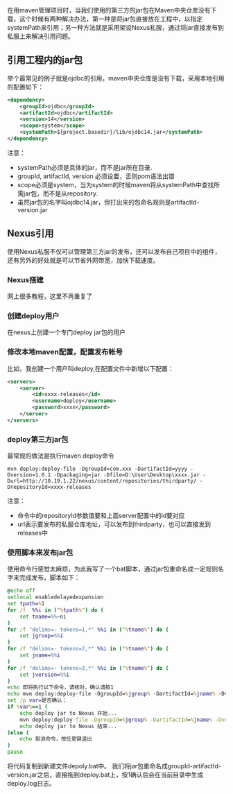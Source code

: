 在用maven管理项目时，当我们使用的第三方的jar包在Maven中央仓库没有下载，这个时候有两种解决办法，第一种是将jar包直接放在工程中，以指定systemPath来引用；另一种方法就是采用架设Nexus私服，通过将jar直接发布到私服上来解决引用问题。
## 引用工程内的jar包
举个最常见的例子就是ojdbc的引用，maven中央仓库是没有下载，采用本地引用的配置如下：
```xml
<dependency>
    <groupId>ojdbc</groupId>
    <artifactId>ojdbc</artifactId>
    <version>14</version>
    <scope>system</scope>
    <systemPath>${project.basedir}/lib/ojdbc14.jar</systemPath>
</dependency>
```
注意：
* systemPath必须是具体的jar，而不是jar所在目录.
* groupId, artifactId, version 必须设置，否则pom语法出错
* scope必须是system，当为system的时候maven将从systemPath中查找所需jar包，而不是从repository.
* 虽然jar包的名字叫ojdbc14.jar，但打出来的包命名规则是artifactId-version.jar
## Nexus引用
使用Nexus私服不仅可以管理第三方jar的发布，还可以发布自己项目中的组件，还有另外的好处就是可以节省外网带宽，加快下载速度。
### Nexus搭建
网上很多教程，这里不再重复了
### 创建deploy用户
在nexus上创建一个专门deploy jar包的用户
### 修改本地maven配置，配置发布帐号
比如，我创建一个用户叫deploy,在配置文件中新增以下配置：
```xml
<servers>
    <server>
        <id>xxxx-releases</id>
        <username>deploy</username>
        <password>xxxx</password>
    </server>
</servers>
```
### deploy第三方jar包
最常规的做法是执行maven deploy命令
```shell
mvn deploy:deploy-file -DgroupId=com.xxx -DartifactId=yyyy -Dversion=1.0.1 -Dpackaging=jar -Dfile=D:\User\Desktop\xxxx.jar -Durl=http://10.19.1.22/nexus/content/repositories/thirdparty/ -DrepositoryId=xxxx-releases
```
注意：
* 命令中的repositoryId参数值要和上面server配置中的id要对应
* url表示要发布的私服仓库地址，可以发布到thirdparty，也可以直接发到releases中
### 使用脚本来发布jar包
使用命令行感觉太麻烦，为此我写了一个bat脚本，通过jar包重命名成一定规则名字来完成发布，脚本如下：
```bat
@echo off
setlocal enabledelayedexpansion
set tpath=%1
for /f  %%i in ("%tpath%") do (
    set tname=%%~ni
)
for /f "delims=- tokens=1,*" %%i in ("%tname%") do (
    set jgroup=%%i
)
for /f "delims=- tokens=2,*" %%i in ("%tname%") do (
    set jname=%%i
)
for /f "delims=- tokens=3,*" %%i in ("%tname%") do (
    set jversion=%%i
)
echo 即将执行以下命令，请核对，确认请按1
echo mvn deploy:deploy-file -DgroupId=%jgroup% -DartifactId=%jname% -Dversion=%jversion% -Dpackaging=jar -Dfile=%tpath% -Durl=http://10.19.1.22/nexus/content/repositories/releases/  -DrepositoryId=xxxx-releases
set /p var=是否确认：
if %var%==1 (
    echo deploy jar to Nexus 开始...
    mvn deploy:deploy-file -DgroupId=%jgroup% -DartifactId=%jname% -Dversion=%jversion% -Dpackaging=jar -Dfile=%tpath% -Durl=http://10.19.1.22/nexus/content/repositories/releases/ -DrepositoryId=xxxx-releases >deploy.log
    echo deploy jar to Nexus 结束...
)else (
    echo 取消命令，按任意键退出
)
pause
```
将代码复制到新建文件depoly.bat中。
我们将jar包重命名成groupId-artifactId-version.jar之后，直接拖到deploy.bat上，按1确认后会在当前目录中生成deploy.log日志。
